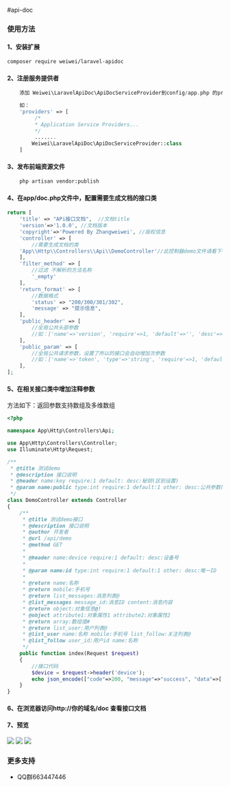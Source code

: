 #api-doc

### 使用方法
#### 1、安装扩展
```bash
composer require weiwei/laravel-apidoc
```

#### 2、注册服务提供者

```php
    添加 Weiwei\LaravelApiDoc\ApiDocServiceProvider到config/app.php 的providers 中

    如：
    'providers' => [
         /*
         * Application Service Providers...
         */
         .......
        Weiwei\LaravelApiDoc\ApiDocServiceProvider::class
    ]
```
#### 3、发布前端资源文件
```bash
    php artisan vendor:publish
```
#### 4、在app/doc.php文件中，配置需要生成文档的接口类
```php
return [
    'title' => "APi接口文档",  //文档title
    'version'=>'1.0.0', //文档版本
    'copyright'=>'Powered By Zhangweiwei', //版权信息
    'controller' => [
        //需要生成文档的类
	'App\\Http\\Controllers\\Api\\DemoController'//此控制器demo文件请看下一个步凑中的源码，或者在包根目录下面DemoController.php
    ],
    'filter_method' => [
        //过滤 不解析的方法名称
        '_empty'
    ],
    'return_format' => [
        //数据格式
        'status' => "200/300/301/302",
        'message' => "提示信息",
    ],
    'public_header' => [
        //全局公共头部参数
        //如：['name'=>'version', 'require'=>1, 'default'=>'', 'desc'=>'版本号(全局)']
    ],
    'public_param' => [
        //全局公共请求参数，设置了所以的接口会自动增加次参数
        //如：['name'=>'token', 'type'=>'string', 'require'=>1, 'default'=>'', 'other'=>'' ,'desc'=>'验证（全局）')']
    ],
];
```
#### 5、在相关接口类中增加注释参数
方法如下：返回参数支持数组及多维数组
```php
<?php

namespace App\Http\Controllers\Api;

use App\Http\Controllers\Controller;
use Illuminate\Http\Request;

/**
 * @title 测试demo
 * @description 接口说明
 * @header name:key require:1 default: desc:秘钥(区别设置)
 * @param name:public type:int require:1 default:1 other: desc:公共参数(区别设置)
 */
class DemoController extends Controller
{
    /**
     * @title 测试demo接口
     * @description 接口说明
     * @author 开发者
     * @url /api/demo
     * @method GET
     *
     * @header name:device require:1 default: desc:设备号
     *
     * @param name:id type:int require:1 default:1 other: desc:唯一ID
     *
     * @return name:名称
     * @return mobile:手机号
     * @return list_messages:消息列表@
     * @list_messages message_id:消息ID content:消息内容
     * @return object:对象信息@!
     * @object attribute1:对象属性1 attribute2:对象属性2
     * @return array:数组值#
     * @return list_user:用户列表@
     * @list_user name:名称 mobile:手机号 list_follow:关注列表@
     * @list_follow user_id:用户id name:名称
     */
    public function index(Request $request)
    {
        //接口代码
        $device = $request->header('device');
        echo json_encode(["code"=>200, "message"=>"success", "data"=>['device'=>$device]]);
    }
}
```
#### 6、在浏览器访问http://你的域名/doc 查看接口文档

#### 7、预览
![](https://static.oschina.net/uploads/img/201704/17101409_tAgD.png)
![](https://static.oschina.net/uploads/img/201704/17101348_XuUz.png)
![](https://static.oschina.net/uploads/img/201704/17101306_KePe.png)

### 更多支持
- QQ群663447446